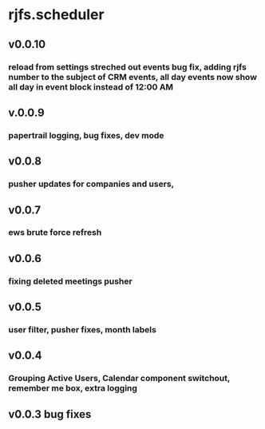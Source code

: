 # rjfs.scheduler

## v0.0.10
### reload from settings streched out events bug fix, adding rjfs number to the subject of CRM events, all day events now show all day in event block instead of 12:00 AM

## v.0.0.9
### papertrail logging, bug fixes, dev mode

## v0.0.8
### pusher updates for companies and users,

## v0.0.7
### ews brute force refresh

## v0.0.6
### fixing deleted meetings pusher

## v0.0.5
### user filter, pusher fixes, month labels

## v0.0.4
### Grouping Active Users, Calendar component switchout, remember me box, extra logging

## v0.0.3 bug fixes
